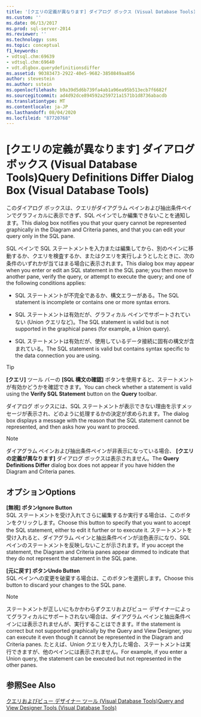 ```yaml
---
title: '[クエリの定義が異なります] ダイアログ ボックス (Visual Database Tools) | Microsoft Docs'
ms.custom: ''
ms.date: 06/13/2017
ms.prod: sql-server-2014
ms.reviewer: ''
ms.technology: ssms
ms.topic: conceptual
f1_keywords:
- vdtsql.chm:69639
- vdtsql.chm:69640
- vdt.dlgbox.querydefinitionsdiffer
ms.assetid: 90383473-2922-40e5-9682-3850849aa856
author: stevestein
ms.author: sstein
ms.openlocfilehash: b9a39d5d6b739fa4ab1a96ea95b513ecb7f6682f
ms.sourcegitcommit: ad4d92dce894592a259721a1571b1d8736abacdb
ms.translationtype: MT
ms.contentlocale: ja-JP
ms.lasthandoff: 08/04/2020
ms.locfileid: "87720768"
---
```

# <a name="query-definitions-differ-dialog-box-visual-database-tools"></a><span data-ttu-id="c26d2-102">[クエリの定義が異なります] ダイアログ ボックス (Visual Database Tools)</span><span class="sxs-lookup"><span data-stu-id="c26d2-102">Query Definitions Differ Dialog Box (Visual Database Tools)</span></span>
  <span data-ttu-id="c26d2-103">このダイアログ ボックスは、クエリがダイアグラム ペインおよび抽出条件ペインでグラフィカルに表示できず、SQL ペインでしか編集できないことを通知します。</span><span class="sxs-lookup"><span data-stu-id="c26d2-103">This dialog box notifies you that your query cannot be represented graphically in the Diagram and Criteria panes, and that you can edit your query only in the SQL pane.</span></span>  
  
 <span data-ttu-id="c26d2-104">SQL ペインで SQL ステートメントを入力または編集してから、別のペインに移動するか、クエリを検査するか、またはクエリを実行しようとしたときに、次の条件のいずれかが当てはまる場合に表示されます。</span><span class="sxs-lookup"><span data-stu-id="c26d2-104">This dialog box may appear when you enter or edit an SQL statement in the SQL pane; you then move to another pane, verify the query, or attempt to execute the query; and one of the following conditions applies:</span></span>  
  
-   <span data-ttu-id="c26d2-105">SQL ステートメントが不完全であるか、構文エラーがある。</span><span class="sxs-lookup"><span data-stu-id="c26d2-105">The SQL statement is incomplete or contains one or more syntax errors.</span></span>  
  
-   <span data-ttu-id="c26d2-106">SQL ステートメントは有効だが、グラフィカル ペインでサポートされていない (Union クエリなど)。</span><span class="sxs-lookup"><span data-stu-id="c26d2-106">The SQL statement is valid but is not supported in the graphical panes (for example, a Union query).</span></span>  
  
-   <span data-ttu-id="c26d2-107">SQL ステートメントは有効だが、使用しているデータ接続に固有の構文が含まれている。</span><span class="sxs-lookup"><span data-stu-id="c26d2-107">The SQL statement is valid but contains syntax specific to the data connection you are using.</span></span>  
  
> [!TIP]  
>  <span data-ttu-id="c26d2-108">**[クエリ]** ツール バーの **[SQL 構文の確認]** ボタンを使用すると、ステートメントが有効かどうかを確認できます。</span><span class="sxs-lookup"><span data-stu-id="c26d2-108">You can check whether a statement is valid using the **Verify SQL Statement** button on the **Query** toolbar.</span></span>  
  
 <span data-ttu-id="c26d2-109">ダイアログ ボックスには、SQL ステートメントが表示できない理由を示すメッセージが表示され、どのように処理するかの決定が求められます。</span><span class="sxs-lookup"><span data-stu-id="c26d2-109">The dialog box displays a message with the reason that the SQL statement cannot be represented, and then asks how you want to proceed.</span></span>  
  
> [!NOTE]  
>  <span data-ttu-id="c26d2-110">ダイアグラム ペインおよび抽出条件ペインが非表示になっている場合、 **[クエリの定義が異なります]** ダイアログ ボックスは表示されません。</span><span class="sxs-lookup"><span data-stu-id="c26d2-110">The **Query Definitions Differ** dialog box does not appear if you have hidden the Diagram and Criteria panes.</span></span>  
  
## <a name="options"></a><span data-ttu-id="c26d2-111">オプション</span><span class="sxs-lookup"><span data-stu-id="c26d2-111">Options</span></span>  
 <span data-ttu-id="c26d2-112">**[無視] ボタン**</span><span class="sxs-lookup"><span data-stu-id="c26d2-112">**Ignore Button**</span></span>  
 <span data-ttu-id="c26d2-113">SQL ステートメントを受け入れてさらに編集するか実行する場合は、このボタンをクリックします。</span><span class="sxs-lookup"><span data-stu-id="c26d2-113">Choose this button to specify that you want to accept the SQL statement, either to edit it further or to execute it.</span></span> <span data-ttu-id="c26d2-114">ステートメントを受け入れると、ダイアグラム ペインと抽出条件ペインが淡色表示になり、SQL ペインのステートメントを反映しないことが示されます。</span><span class="sxs-lookup"><span data-stu-id="c26d2-114">If you accept the statement, the Diagram and Criteria panes appear dimmed to indicate that they do not represent the statement in the SQL pane.</span></span>  
  
 <span data-ttu-id="c26d2-115">**[元に戻す] ボタン**</span><span class="sxs-lookup"><span data-stu-id="c26d2-115">**Undo Button**</span></span>  
 <span data-ttu-id="c26d2-116">SQL ペインへの変更を破棄する場合は、このボタンを選択します。</span><span class="sxs-lookup"><span data-stu-id="c26d2-116">Choose this button to discard your changes to the SQL pane.</span></span>  
  
> [!NOTE]  
>  <span data-ttu-id="c26d2-117">ステートメントが正しいにもかかわらずクエリおよびビュー デザイナーによってグラフィカルにサポートされない場合は、ダイアグラム ペインと抽出条件ペインには表示されませんが、実行することはできます。</span><span class="sxs-lookup"><span data-stu-id="c26d2-117">If the statement is correct but not supported graphically by the Query and View Designer, you can execute it even though it cannot be represented in the Diagram and Criteria panes.</span></span> <span data-ttu-id="c26d2-118">たとえば、Union クエリを入力した場合、ステートメントは実行できますが、他のペインには表示されません。</span><span class="sxs-lookup"><span data-stu-id="c26d2-118">For example, if you enter a Union query, the statement can be executed but not represented in the other panes.</span></span>  
  
## <a name="see-also"></a><span data-ttu-id="c26d2-119">参照</span><span class="sxs-lookup"><span data-stu-id="c26d2-119">See Also</span></span>  
 [<span data-ttu-id="c26d2-120">クエリおよびビュー デザイナー ツール (Visual Database Tools)</span><span class="sxs-lookup"><span data-stu-id="c26d2-120">Query and View Designer Tools &#40;Visual Database Tools&#41;</span></span>](visual-database-tools.md)  
  
  
